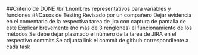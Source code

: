 ##Criterio de DONE /br
1.nombres representativos para variables y funciones
##Casos de Testing
        Revisado por un compañero
        Dejar evidencia en el comentario de la respectiva tarea de jira con captura de pantalla de este
    Explicar brevemente (no más de 3 renglones)  el funcionamiento de los métodos
    Se debe dejar plasmado el número de la tarea de JIRA en el respectivo commits
    Se adjunta link el commit de github correspondiente a cada task
